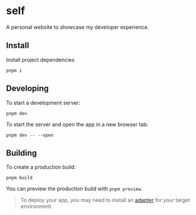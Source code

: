 # self

A personal website to showcase my developer experience.

## Install

Install project dependencies

```shell
pnpm i
```

## Developing

To start a development server:

```shell
pnpm dev
```

To start the server and open the app in a new browser tab:

```shell
pnpm dev -- --open
```

## Building

To create a production build:

```shell
pnpm build
```

You can preview the production build with `pnpm preview`.

> To deploy your app, you may need to install an [adapter](https://kit.svelte.dev/docs/adapters) for your target environment.
